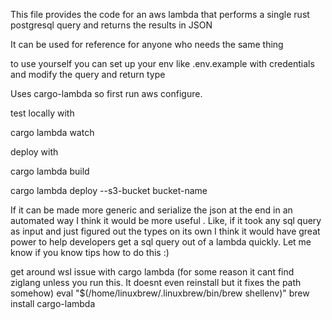 This file provides the code for an aws lambda that
performs a single rust postgresql query and returns the
results in JSON

It can be used for reference for anyone who needs
the same thing

to use yourself you can set up your env like .env.example with
credentials and modify the query and return type

Uses cargo-lambda so first run aws configure.

test locally with

cargo lambda watch 

deploy with 

cargo lambda build

cargo lambda deploy --s3-bucket bucket-name

If it can be made more generic and serialize the json at the end in an automated way I think it would be more useful . Like, if it took any sql query as input and just figured out the types on its own I think it would have great power to help developers get a sql query out of a lambda quickly. Let me know if you know tips how to do this :)




get around wsl issue with cargo lambda
(for some reason it cant find ziglang unless you run this.
It doesnt even reinstall but it fixes the path somehow)
eval "$(/home/linuxbrew/.linuxbrew/bin/brew shellenv)"
brew install cargo-lambda
